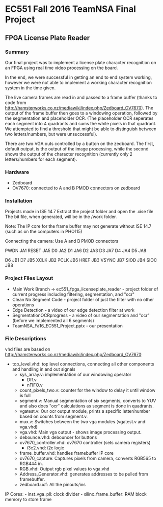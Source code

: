 # EC551 Fall 2016 TeamNSA Final Project 
## FPGA License Plate Reader

### Summary
Our final project was to implement a license plate character recognition on an FPGA using real time video processing on the board. 

In the end, we were successful in getting an end to end system working, however we were not able to implement a working character recognition system in the time given.

The live camera frames are read in and passed to a frame buffer (thanks to code from http://hamsterworks.co.nz/mediawiki/index.php/Zedboard_OV7670). The output of the frame buffer then goes to a windowing operation, followed by the segmentation and placeholder OCR. (The placeholder OCR seperates each segment into 4 quadrants and sums the white pixels in that quadrant. We attempted to find a threshold that might be able to distinguish between two letters/numbers, but were unsuccessful).

There are two VGA outs controlled by a button on the zedboard. The first, default output, is the output of the image processing, while the second shows the output of the character recognition (currently only 2 letters/numbers for each segment).

### Hardware
- Zedboard
- OV7670: connected to A and B PMOD connectors on zedboard

### Installation
Projects made in ISE 14.7
Extract the project folder and open the .xise file
The bit file, when generated, will be in the /work folder.

Note: The IP core for the frame buffer may not generate without ISE 14.7 (such as on the computers in PHO115)

Connecting the camera:
Use A and B PMOD connectors 

PWDN 	JA1
RESET 	JA5
D0		JA2
D1		JA6
D2		JA3
D3		JA7
D4		JA4
D5		JA8

D6		JB1
D7		JB5
XCLK 	JB2
PCLK 	JB6
HREF 	JB3
VSYNC 	JB7
SIOD 	JB4
SIOC 	JB8

### Project Files Layout
- Main Work Branch -> ec551_fpga_licenseplate_reader - project folder of current progress including filtering, segmentation, and "ocr"
- Clean No Segment Code - project folder of just the filter with no other operations
- Edge Detection - a video of our edge detection filter at work
- SegmentationOCRprogress - a video of our segmentation and "ocr" (before we implemented all 6 segments) 
- TeamNSA_Fa16_EC551_Project.pptx - our presentation

### File Descriptions
vhd files are based on http://hamsterworks.co.nz/mediawiki/index.php/Zedboard_OV7670

- top_level.vhd: top level connections, connecting all other components and handling in and out signals
	- sys_array.v: implementation of our windowing operator
		- Dff.v
		- nFIFO.v
	- count_pixels_two.v: counter for the window to delay it until window is full
	- segment.v: Manual segmentation of six segments, converts to YUV and also does "ocr" calculations as segment is done in quadrants. 
	- vgatest.v: Our ocr output module, prints a specific letter/number based on counts from segment.v.
	- mux.v: Switches between the two vga modules (vgatest.v and vga.vhd)
	- vga.vhd: Main vga output - shows image processing output.
	- debounce.vhd: debouncer for buttons
	- ov7670_controller.vhd: ov7670 controller (sets camera registers)
		- i3c2.vhd: i2c logic
	- frame_buffer.vhd: handles framebuffer IP core
	- ov7670_capture: Captures pixels from camera, converts RGB565 to RGB444 in.
	- RGB.vhd: Output rgb pixel values to vga.vhd
	- Address_Generator.vhd: generates addresses to be pulled from framebuffer.
	- zedboard.ucf: All the pinouts/ins

IP Cores:
	- inst_vga_pll: clock divider
	- xilinx_frame_buffer: RAM block memory to store frame